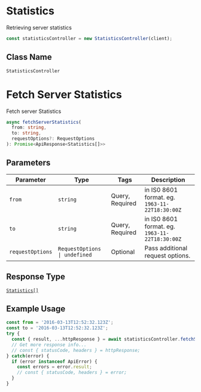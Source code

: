 # Statistics

Retrieving server statistics

```ts
const statisticsController = new StatisticsController(client);
```

## Class Name

`StatisticsController`


# Fetch Server Statistics

Fetch server Statistics

```ts
async fetchServerStatistics(
  from: string,
  to: string,
  requestOptions?: RequestOptions
): Promise<ApiResponse<Statistics[]>>
```

## Parameters

| Parameter | Type | Tags | Description |
|  --- | --- | --- | --- |
| `from` | `string` | Query, Required | in IS0 8601 format. eg. `1963-11-22T18:30:00Z` |
| `to` | `string` | Query, Required | in IS0 8601 format. eg. `1963-11-22T18:30:00Z` |
| `requestOptions` | `RequestOptions \| undefined` | Optional | Pass additional request options. |

## Response Type

[`Statistics[]`](../../doc/models/statistics.md)

## Example Usage

```ts
const from = '2016-03-13T12:52:32.123Z';
const to = '2016-03-13T12:52:32.123Z';
try {
  const { result, ...httpResponse } = await statisticsController.fetchServerStatistics(from, to);
  // Get more response info...
  // const { statusCode, headers } = httpResponse;
} catch(error) {
  if (error instanceof ApiError) {
    const errors = error.result;
    // const { statusCode, headers } = error;
  }
}
```

